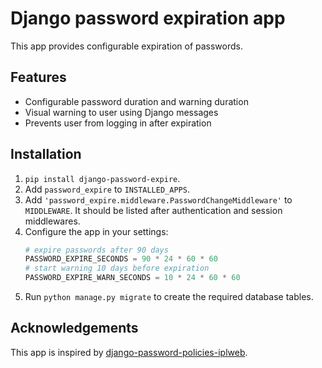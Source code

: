 # Django password expiration app
This app provides configurable expiration of passwords.

## Features
 * Configurable password duration and warning duration
 * Visual warning to user using Django messages
 * Prevents user from logging in after expiration

## Installation
 1. `pip install django-password-expire`.
 2. Add `password_expire` to `INSTALLED_APPS`.
 3. Add `'password_expire.middleware.PasswordChangeMiddleware'` to `MIDDLEWARE`.
    It should be listed after authentication and session middlewares.
 4. Configure the app in your settings:
    ```python
    # expire passwords after 90 days
    PASSWORD_EXPIRE_SECONDS = 90 * 24 * 60 * 60
    # start warning 10 days before expiration
    PASSWORD_EXPIRE_WARN_SECONDS = 10 * 24 * 60 * 60
    ```
 5. Run `python manage.py migrate` to create the required database tables.

## Acknowledgements
This app is inspired by [django-password-policies-iplweb](https://github.com/iplweb/django-password-policies-iplweb).
